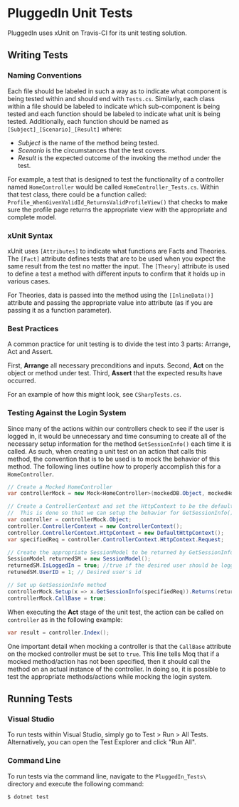 # PluggedIn Unit Tests
PluggedIn uses xUnit on Travis-CI for its unit testing solution.

## Writing Tests

### Naming Conventions

Each file should be labeled in such a way as to indicate what 
component is being tested within and should end with `Tests.cs`. 
Similarly, each class within a file should be labeled to indicate 
which sub-component is being tested and each function should be 
labeled to indicate what unit is being tested. Additionally, each 
function should be named as `[Subject]_[Scenario]_[Result]` 
where:

- _Subject_ is the name of the method being tested.
- _Scenario_ is the circumstances that the test covers.
- _Result_ is the expected outcome of the invoking the method under
the test.


For example, a test that is designed to test the functionality 
of a controller named `HomeController` would be called
`HomeController_Tests.cs`. Within that test class, there could
be a function called: `Profile_WhenGivenValidId_ReturnsValidProfileView()` 
that checks to make sure the profile page returns the appropriate 
view with the appropriate and complete model.


### xUnit Syntax

xUnit uses `[Attributes]` to indicate what functions are Facts 
and Theories. The `[Fact]` attribute defines tests that are to 
be used when you expect the same result from the test no matter 
the input. The `[Theory]` attribute is used to define a test a 
method with different inputs to confirm that it holds up in 
various cases.

For Theories, data is passed into the method using the 
`[InlineData()]` attribute and passing the appropriate value 
into attribute (as if you are passing it as a function parameter).

### Best Practices

A common practice for unit testing is to divide the test into 
3 parts: Arrange, Act and Assert.

First, **Arrange** all necessary preconditions and inputs.
Second, **Act** on the object or method under test.
Third, **Assert** that the expected results have occurred.

For an example of how this might look, see `CSharpTests.cs`.

### Testing Against the Login System

Since many of the actions within our controllers check to see
if the user is logged in, it would be unnecessary and time
consuming to create all of the necessary setup information
for the method `GetSessionInfo()` each time it is called. 
As such, when creating a unit test on an action that calls 
this method, the convention that is to be used is to mock 
the behavior of this method. The following lines outline
how to properly accomplish this for a `HomeController`.

```csharp
// Create a Mocked HomeController
var controllerMock = new Mock<HomeController>(mockedDB.Object, mockedHostEnv.Object);

// Create a ControllerContext and set the HttpContext to be the default
//  This is done so that we can setup the behavior for GetSessionInfo()
var controller = controllerMock.Object;
controller.ControllerContext = new ControllerContext();
controller.ControllerContext.HttpContext = new DefaultHttpContext();
var specifiedReq = controller.ControllerContext.HttpContext.Request;

// Create the appropriate SessionModel to be returned by GetSessionInfo()
SessionModel returnedSM = new SessionModel();
returnedSM.IsLoggedIn = true; //true if the desired user should be logged in
retunedSM.UserID = 1; // Desired user's id

// Set up GetSessionInfo method
controllerMock.Setup(x => x.GetSessionInfo(specifiedReq)).Returns(returnedSM);
controllerMock.CallBase = true;
```

When executing the **Act** stage of the unit test, the action
can be called on `controller` as in the following example:

```csharp
var result = controller.Index();
```

One important detail when mocking a controller is that the
`CallBase` attribute on the mocked controller must be set to 
`true`. This line tells Moq that if a mocked method/action 
has not been specified, then it should call the method on an 
actual instance of the controller. In doing so, it is possible
to test the appropriate methods/actions while mocking the 
login system.


## Running Tests

### Visual Studio

To run tests within Visual Studio, simply go to Test > Run > 
All Tests. Alternatively, you can open the Test Explorer and 
click "Run All".

### Command Line

To run tests via the command line, navigate to the 
`PluggedIn_Tests\` directory and execute the following command:

`
$ dotnet test
`

